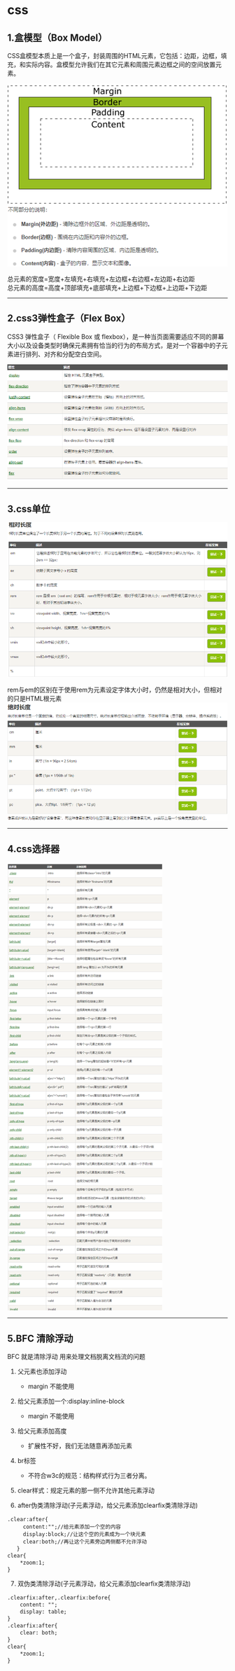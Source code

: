 # css
## 1.盒模型（Box Model）

CSS盒模型本质上是一个盒子，封装周围的HTML元素，它包括：边距，边框，填充，和实际内容。盒模型允许我们在其它元素和周围元素边框之间的空间放置元素。

<img src="./image/css盒模型.png"> 

总元素的宽度=宽度+左填充+右填充+左边框+右边框+左边距+右边距  
总元素的高度=高度+顶部填充+底部填充+上边框+下边框+上边距+下边距   
***
## 2.css3弹性盒子（Flex Box）

CSS3 弹性盒子（ Flexible Box 或 flexbox），是一种当页面需要适应不同的屏幕大小以及设备类型时确保元素拥有恰当的行为的布局方式，是对一个容器中的子元素进行排列、对齐和分配空白空间。  

<img src="./image/css3弹性盒子属性.png"> 

***
## 3.css单位

<img src="./image/css单位1.png"> 

rem与em的区别在于使用rem为元素设定字体大小时，仍然是相对大小，但相对的只是HTML根元素  
<img src="./image/css单位2.png"> 

***
## 4.css选择器

<img src="./image/css选择器.png"> 

***
## 5.BFC 清除浮动

BFC 就是清除浮动 用来处理文档脱离文档流的问题  

1. 父元素也添加浮动  
   -   margin 不能使用
2. 给父元素添加一个:display:inline-block
   -   margin 不能使用
3. 给父元素添加高度
   -   扩展性不好，我们无法随意再添加元素
4. br标签
   -   不符合w3c的规范：结构样式行为三者分离。
5. clear样式：规定元素的那一侧不允许其他元素浮动
   
6. after伪类清除浮动(子元素浮动，给父元素添加clearfix类清除浮动)
```
.clear:after{
     content:"";//给元素添加一个空的内容
     display:block;//让这个空的元素成为一个块元素
     clear:both;//再让这个元素旁边两侧都不允许浮动
   }
clear{
    *zoom:1;
}
```

7. 双伪类清除浮动(子元素浮动，给父元素添加clearfix类清除浮动)
```
.clearfix:after,.clearfix:before{
    content: "";
    display: table;
}
.clearfix:after{
    clear: both;
}
clear{
    *zoom:1;
}
```  